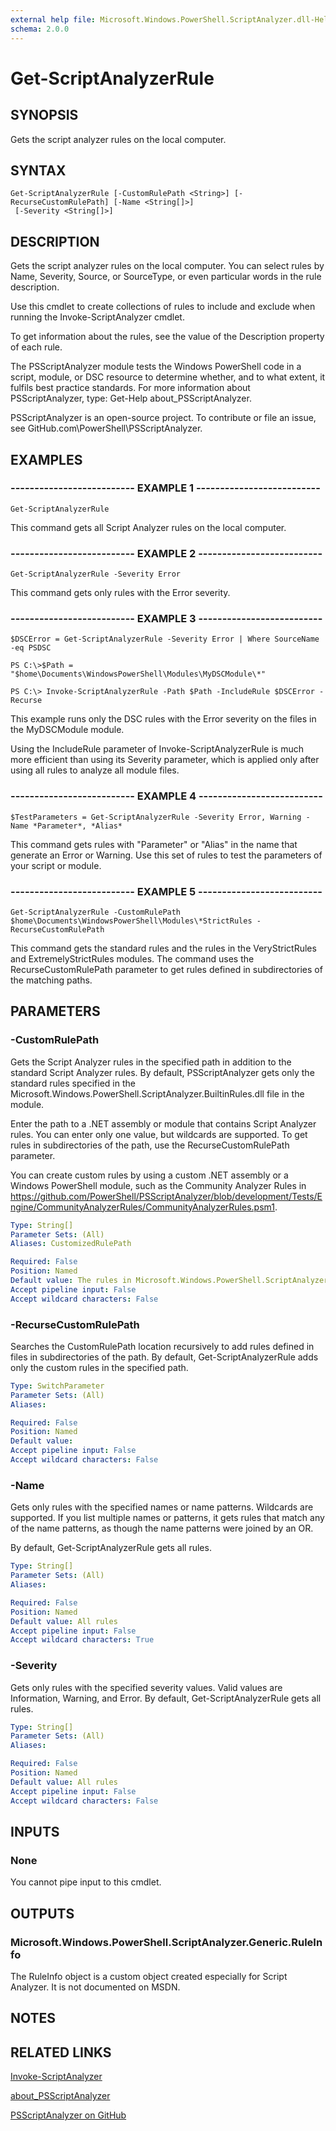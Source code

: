 ```yaml
---
external help file: Microsoft.Windows.PowerShell.ScriptAnalyzer.dll-Help.xml
schema: 2.0.0
---
```


# Get-ScriptAnalyzerRule
## SYNOPSIS
Gets the script analyzer rules on the local computer.

## SYNTAX

```
Get-ScriptAnalyzerRule [-CustomRulePath <String>] [-RecurseCustomRulePath] [-Name <String[]>]
 [-Severity <String[]>]
```

## DESCRIPTION
Gets the script analyzer rules on the local computer.
You can select rules by Name, Severity, Source, or SourceType, or even particular words in the rule description.

Use this cmdlet to create collections of rules to include and exclude when running the Invoke-ScriptAnalyzer cmdlet.

To get information about the rules, see the value of the Description property of each rule.

The PSScriptAnalyzer module tests the Windows PowerShell code in a script, module, or DSC resource to determine whether, and to what extent, it fulfils best practice standards.
For more information about PSScriptAnalyzer, type: Get-Help about_PSScriptAnalyzer.

PSScriptAnalyzer is an open-source project.
To contribute or file an issue, see GitHub.com\PowerShell\PSScriptAnalyzer.

## EXAMPLES

### -------------------------- EXAMPLE 1 --------------------------
```
Get-ScriptAnalyzerRule
```

This command gets all Script Analyzer rules on the local computer.

### -------------------------- EXAMPLE 2 --------------------------
```
Get-ScriptAnalyzerRule -Severity Error
```

This command gets only rules with the Error severity.

### -------------------------- EXAMPLE 3 --------------------------
```
$DSCError = Get-ScriptAnalyzerRule -Severity Error | Where SourceName -eq PSDSC

PS C:\>$Path = "$home\Documents\WindowsPowerShell\Modules\MyDSCModule\*"

PS C:\> Invoke-ScriptAnalyzerRule -Path $Path -IncludeRule $DSCError -Recurse
```

This example runs only the DSC rules with the Error severity on the files in the MyDSCModule module.

Using the IncludeRule parameter of Invoke-ScriptAnalyzerRule is much more efficient than using its Severity parameter, which is applied only after using all rules to analyze all module files.

### -------------------------- EXAMPLE 4 --------------------------
```
$TestParameters = Get-ScriptAnalyzerRule -Severity Error, Warning -Name *Parameter*, *Alias*
```

This command gets rules with "Parameter" or "Alias" in the name that generate an Error or Warning.
Use this set of rules to test the parameters of your script or module.

### -------------------------- EXAMPLE 5 --------------------------
```
Get-ScriptAnalyzerRule -CustomRulePath $home\Documents\WindowsPowerShell\Modules\*StrictRules -RecurseCustomRulePath
```

This command gets the standard rules and the rules in the VeryStrictRules and ExtremelyStrictRules modules.
The command uses the RecurseCustomRulePath parameter to get rules defined in subdirectories of the matching paths.

## PARAMETERS

### -CustomRulePath
Gets the Script Analyzer rules in the specified path in addition to the standard Script Analyzer rules.
By default, PSScriptAnalyzer gets only the standard rules specified in the Microsoft.Windows.PowerShell.ScriptAnalyzer.BuiltinRules.dll file in the module.

Enter the path to a .NET assembly or module that contains Script Analyzer rules.
You can enter only one value, but wildcards are supported.
To get rules in subdirectories of the path, use the RecurseCustomRulePath parameter.

You can create custom rules by using a custom .NET assembly or a Windows PowerShell module, such as the Community Analyzer Rules in
https://github.com/PowerShell/PSScriptAnalyzer/blob/development/Tests/Engine/CommunityAnalyzerRules/CommunityAnalyzerRules.psm1.

```yaml
Type: String[]
Parameter Sets: (All)
Aliases: CustomizedRulePath

Required: False
Position: Named
Default value: The rules in Microsoft.Windows.PowerShell.ScriptAnalyzer.BuiltinRules.dll.
Accept pipeline input: False
Accept wildcard characters: False
```

### -RecurseCustomRulePath
Searches the CustomRulePath location recursively to add rules defined in files in subdirectories of the path.
By default, Get-ScriptAnalyzerRule adds only the custom rules in the specified path.

```yaml
Type: SwitchParameter
Parameter Sets: (All)
Aliases:

Required: False
Position: Named
Default value:
Accept pipeline input: False
Accept wildcard characters: False
```

### -Name
Gets only rules with the specified names or name patterns.
Wildcards are supported.
If you list multiple names or patterns, it gets rules that match any of the name patterns, as though the name patterns were joined by an OR.

By default, Get-ScriptAnalyzerRule gets all rules.

```yaml
Type: String[]
Parameter Sets: (All)
Aliases:

Required: False
Position: Named
Default value: All rules
Accept pipeline input: False
Accept wildcard characters: True
```

### -Severity
Gets only rules with the specified severity values.
Valid values are Information, Warning, and Error.
By default, Get-ScriptAnalyzerRule gets all rules.

```yaml
Type: String[]
Parameter Sets: (All)
Aliases:

Required: False
Position: Named
Default value: All rules
Accept pipeline input: False
Accept wildcard characters: False
```

## INPUTS

### None
You cannot pipe input to this cmdlet.

## OUTPUTS

### Microsoft.Windows.PowerShell.ScriptAnalyzer.Generic.RuleInfo
The RuleInfo object is a custom object created especially for Script Analyzer. It is not documented on MSDN.

## NOTES

## RELATED LINKS

[Invoke-ScriptAnalyzer]()

[about_PSScriptAnalyzer]()

[PSScriptAnalyzer on GitHub](https://github.com/PowerShell/PSScriptAnalyzer)

